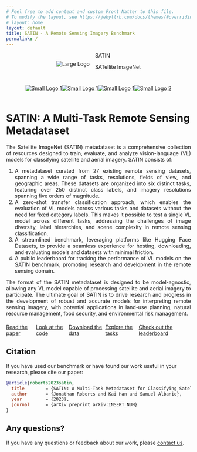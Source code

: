 ```yaml
---
# Feel free to add content and custom Front Matter to this file.
# To modify the layout, see https://jekyllrb.com/docs/themes/#overriding-theme-defaults
# layout: home
layout: default
title: SATIN - A Remote Sensing Imagery Benchmark
permalink: /
---
```


<!-- Logo and Text -->
<div style="display: flex; align-items: center; justify-content: center;">
  <img href="{{ site.baseurl }}" class="large-logo" src="{{ site.baseurl }}/assets/images/gold_logo_transparent.png" alt="Large Logo" style="margin-right: 15px;" />
  <div>
  <p class="satin-title" style="margin: 0;">SATIN</p>
  <p class="satin-subtitle-text">
    <span class="satin-subtitle-uc" style="margin: 0;">SAT</span><span class="satin-subtitle-lc" style="margin: 0;">ellite </span>
    <span class="satin-subtitle-uc" style="margin: 0;">I</span><span class="satin-subtitle-lc" style="margin: 0;">mage</span><span class="satin-subtitle-uc" style="margin: 0;">N</span><span class="satin-subtitle-lc" style="margin: 0;">et</span>
  </p>
  </div>
</div>
<br>


<div class="small-logos-container" style="display: flex; justify-content: center; margin-top: 10px;">
  <a href="https://caml-lab.com/">
    <img class="small-logo" src="{{ site.baseurl }}/assets/images/caml_logo.png" alt="Small Logo 1" />
  </a>
  <a href="https://caml-lab.com/">
    <img class="small-logo" src="{{ site.baseurl }}/assets/images/cam_logo.svg" alt="Small Logo 1" />
  </a>
  <a href="https://visailab.github.io/index.html">
    <img class="small-logo" src="{{ site.baseurl }}/assets/images/vail_logo.png" alt="Small Logo 1" />
  </a>
  <a href="https://visailab.github.io/index.html">
    <img class="small-logo" src="{{ site.baseurl }}/assets/images/hku_logo.png" alt="Small Logo 2" />
  </a>
</div>
<!-- Institution Logos
<div class="logo-container">
  <a href="https://caml-lab.com/">
    <img class="small-logo" src="{{ site.baseurl }}/assets/images/caml_logo.png" alt="Small Logo 1" />
  </a>
  <a href="https://visailab.github.io/index.html">
    <img class="small-logo" src="{{ site.baseurl }}/assets/images/vail_logo.png" alt="Small Logo 1" />
  </a>
  <a href="https://caml-lab.com/">
    <img class="small-logo" src="{{ site.baseurl }}/assets/images/cam_logo.svg" alt="Small Logo 1" />
  </a>
  <a href="https://visailab.github.io/index.html">
    <img class="small-logo" src="{{ site.baseurl }}/assets/images/hku_logo.png" alt="Small Logo 2" />
  </a>
</div>
-->
<br>

#  SATIN: A Multi-Task Remote Sensing Metadataset
<div style="text-align: justify;">

  <p>The Satellite ImageNet (SATIN) metadataset is a comprehensive collection of resources designed to train, evaluate, and analyze vision-language (VL) models for classifying satellite and aerial imagery. SATIN consists of:</p>
  <ol>
    <li>A metadataset curated from 27 existing remote sensing datasets, spanning a wide range of tasks, resolutions, fields of view, and geographic areas. These datasets are organized into six distinct tasks, featuring over 250 distinct class labels, and imagery resolutions spanning five orders of magnitude.</li>
    <li>A zero-shot transfer classification approach, which enables the evaluation of VL models across various tasks and datasets without the need for fixed category labels. This makes it possible to test a single VL model across different tasks, addressing the challenges of image diversity, label hierarchies, and scene complexity in remote sensing classification.</li>
    <li>A streamlined benchmark, leveraging platforms like Hugging Face Datasets, to provide a seamless experience for hosting, downloading, and evaluating models and datasets with minimal friction.</li>
    <li>A public leaderboard for tracking the performance of VL models on the SATIN benchmark, promoting research and development in the remote sensing domain.</li>
  </ol>
  <p>The format of the SATIN metadataset is designed to be model-agnostic, allowing any VL model capable of processing satellite and aerial imagery to participate. The ultimate goal of SATIN is to drive research and progress in the development of robust and accurate models for interpreting remote sensing imagery, with potential applications in land-use planning, natural resource management, food security, and environmental risk management.</p>



</div>


<div class="button-row" style="display: flex; justify-content: center; margin-top: 20px;">
  <a href="{{ site.paper_link }}" class="button">Read the paper</a>
  <a href="{{ site.github_link }}" class="button">Look at the code</a>
  <a href="{{ site.huggingface_link }}" class="button">Download the data</a>
  <a href="{{ site.baseurl }}/_pages/tasks" class="button">Explore the tasks</a>
  <a href="{{ site.baseurl }}/_pages/leaderboard" class="button">Check out the leaderboard</a>
</div>
<!--<div class="button-row" style="display: flex; justify-content: center; margin-top: 20px;">
  <a href="{{ site.baseurl }}/_pages/tasks" class="button">Explore the tasks</a>
  <a href="{{ site.baseurl }}/_pages/leaderboard" class="button">Check out the leaderboard</a>
</div>-->

## Citation
If you have used our benchmark or have found our work useful in your research, please cite our paper:

```bibtex
@article{roberts2023satin,
  title        = {SATIN: A Multi-Task Metadataset for Classifying Satellite Imagery using Vision-Language Models},
  author       = {Jonathan Roberts and Kai Han and Samuel Albanie},
  year         = {2023},
  journal      = {arXiv preprint arXiv:INSERT_NUM}
}
```


## Any questions?
If you have any questions or feedback about our work, please [contact us](mailto:jdr53@cam.ac.uk).
